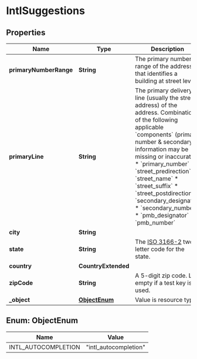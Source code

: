 

# IntlSuggestions


## Properties

Name | Type | Description | Notes
------------ | ------------- | ------------- | -------------
**primaryNumberRange** | **String** | The primary number range of the address that identifies a building at street level.  |  [optional]
**primaryLine** | **String** | The primary delivery line (usually the street address) of the address. Combination of the following applicable &#x60;components&#x60; (primary number &amp; secondary information may be missing or inaccurate): * &#x60;primary_number&#x60; * &#x60;street_predirection&#x60; * &#x60;street_name&#x60; * &#x60;street_suffix&#x60; * &#x60;street_postdirection&#x60; * &#x60;secondary_designator&#x60; * &#x60;secondary_number&#x60; * &#x60;pmb_designator&#x60; * &#x60;pmb_number&#x60;  |  [optional]
**city** | **String** |  |  [optional]
**state** | **String** | The [ISO 3166-2](https://en.wikipedia.org/wiki/ISO_3166-2) two letter code for the state.  |  [optional]
**country** | **CountryExtended** |  |  [optional]
**zipCode** | **String** | A 5-digit zip code. Left empty if a test key is used. |  [optional]
**_object** | [**ObjectEnum**](#ObjectEnum) | Value is resource type. |  [optional]



## Enum: ObjectEnum

Name | Value
---- | -----
INTL_AUTOCOMPLETION | &quot;intl_autocompletion&quot;



